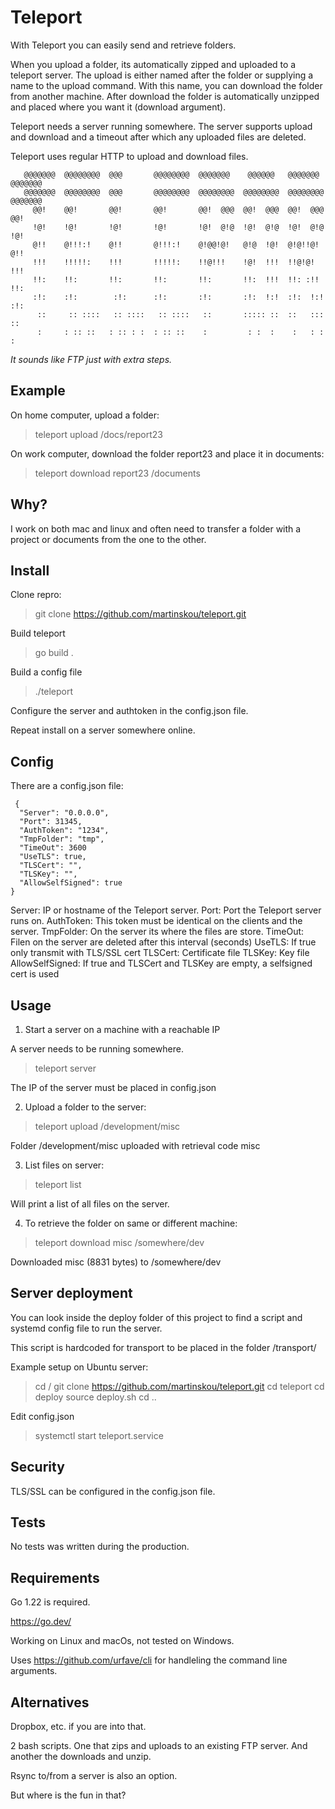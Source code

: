 # Teleport

With Teleport you can easily send and retrieve folders.

When you upload a folder, its automatically zipped and uploaded to a teleport server. The upload is either named after the folder or supplying a name to the upload command. With this name, you can download the folder from another machine. After download the folder is automatically unzipped and placed where you want it (download argument).

Teleport needs a server running somewhere. The server supports upload and download and a timeout after which any uploaded files are deleted.

Teleport uses regular HTTP to upload and download files.

 ```
    @@@@@@@  @@@@@@@@  @@@       @@@@@@@@  @@@@@@@    @@@@@@   @@@@@@@   @@@@@@@ 
    @@@@@@@  @@@@@@@@  @@@       @@@@@@@@  @@@@@@@@  @@@@@@@@  @@@@@@@@  @@@@@@@ 
      @@!    @@!       @@!       @@!       @@!  @@@  @@!  @@@  @@!  @@@    @@!   
      !@!    !@!       !@!       !@!       !@!  @!@  !@!  @!@  !@!  @!@    !@!   
      @!!    @!!!:!    @!!       @!!!:!    @!@@!@!   @!@  !@!  @!@!!@!     @!!   
      !!!    !!!!!:    !!!       !!!!!:    !!@!!!    !@!  !!!  !!@!@!      !!!   
      !!:    !!:       !!:       !!:       !!:       !!:  !!!  !!: :!!     !!:   
      :!:    :!:        :!:      :!:       :!:       :!:  !:!  :!:  !:!    :!:   
       ::     :: ::::   :: ::::   :: ::::   ::       ::::: ::  ::   :::     ::   
       :     : :: ::   : :: : :  : :: ::    :         : :  :    :   : :     :    
 ```

*It sounds like FTP just with extra steps.*


## Example

On home computer, upload a folder:

> teleport upload /docs/report23

On work computer, download the folder report23 and place it in documents:

> teleport download report23 /documents


## Why?

I work on both mac and linux and often need to transfer a folder with a project or documents from the one to the other.


## Install

Clone repro:

> git clone https://github.com/martinskou/teleport.git

Build teleport

> go build .

Build a config file

> ./teleport

Configure the server and authtoken in the config.json file.

Repeat install on a server somewhere online.


## Config

There are a config.json file:

```
 {
  "Server": "0.0.0.0",      
  "Port": 31345,
  "AuthToken": "1234",
  "TmpFolder": "tmp",
  "TimeOut": 3600
  "UseTLS": true,
  "TLSCert": "",
  "TLSKey": "",
  "AllowSelfSigned": true
}
```
 
Server: IP or hostname of the Teleport server.
Port: Port the Teleport server runs on.
AuthToken: This token must be identical on the clients and the server.
TmpFolder: On the server its where the files are store.
TimeOut: Filen on the server are deleted after this interval (seconds)
UseTLS: If true only transmit with TLS/SSL cert
TLSCert: Certificate file
TLSKey: Key file
AllowSelfSigned: If true and TLSCert and TLSKey are empty, a selfsigned cert is used


## Usage

1. Start a server on a machine with a reachable IP 

A server needs to be running somewhere.

> teleport server

The IP of the server must be placed in config.json



2. Upload a folder to the server:

> teleport upload /development/misc

Folder /development/misc uploaded with retrieval code misc


3. List files on server:

> teleport list

Will print a list of all files on the server.


4. To retrieve the folder on same or different machine:

> teleport download misc /somewhere/dev

Downloaded misc (8831 bytes) to /somewhere/dev


## Server deployment

You can look inside the deploy folder of this project to find a script and systemd config file to run the server.

This script is hardcoded for transport to be placed in the folder /transport/

Example setup on Ubuntu server:

> cd /
> git clone https://github.com/martinskou/teleport.git
> cd teleport
> cd deploy
> source deploy.sh
> cd ..

Edit config.json

> systemctl start teleport.service


## Security

TLS/SSL can be configured in the config.json file.


## Tests

No tests was written during the production.


## Requirements

Go 1.22 is required.

https://go.dev/

Working on Linux and macOs, not tested on Windows.

Uses https://github.com/urfave/cli for handleling the command line arguments.


## Alternatives

Dropbox, etc. if you are into that.

2 bash scripts. One that zips and uploads to an existing FTP server. And another the downloads and unzip.

Rsync to/from a server is also an option.

But where is the fun in that?
